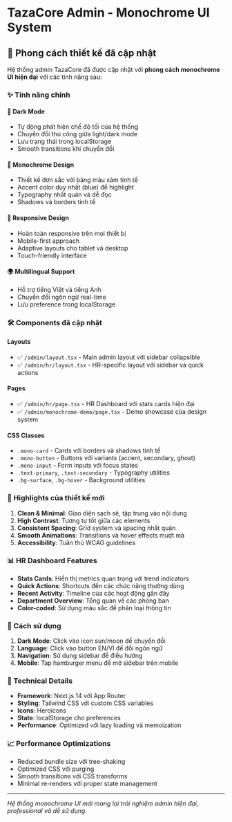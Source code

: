 # TazaCore Admin - Monochrome UI System

## 🎨 Phong cách thiết kế đã cập nhật

Hệ thống admin TazaCore đã được cập nhật với **phong cách monochrome UI hiện đại** với các tính năng sau:

### ✨ Tính năng chính

#### 🌙 Dark Mode
- Tự động phát hiện chế độ tối của hệ thống
- Chuyển đổi thủ công giữa light/dark mode
- Lưu trạng thái trong localStorage
- Smooth transitions khi chuyển đổi

#### 🎨 Monochrome Design
- Thiết kế đơn sắc với bảng màu xám tinh tế
- Accent color duy nhất (blue) để highlight
- Typography nhất quán và dễ đọc
- Shadows và borders tinh tế

#### 📱 Responsive Design
- Hoàn toàn responsive trên mọi thiết bị
- Mobile-first approach
- Adaptive layouts cho tablet và desktop
- Touch-friendly interface

#### 🌍 Multilingual Support
- Hỗ trợ tiếng Việt và tiếng Anh
- Chuyển đổi ngôn ngữ real-time
- Lưu preference trong localStorage

### 🛠️ Components đã cập nhật

#### Layouts
- ✅ `/admin/layout.tsx` - Main admin layout với sidebar collapsible
- ✅ `/admin/hr/layout.tsx` - HR-specific layout với sidebar và quick actions

#### Pages
- ✅ `/admin/hr/page.tsx` - HR Dashboard với stats cards hiện đại
- ✅ `/admin/monochrome-demo/page.tsx` - Demo showcase của design system

#### CSS Classes
- `.mono-card` - Cards với borders và shadows tinh tế
- `.mono-button` - Buttons với variants (accent, secondary, ghost)
- `.mono-input` - Form inputs với focus states
- `.text-primary`, `.text-secondary` - Typography utilities
- `.bg-surface`, `.bg-hover` - Background utilities

### 🎯 Highlights của thiết kế mới

1. **Clean & Minimal**: Giao diện sạch sẽ, tập trung vào nội dung
2. **High Contrast**: Tương tự tốt giữa các elements
3. **Consistent Spacing**: Grid system và spacing nhất quán
4. **Smooth Animations**: Transitions và hover effects mượt mà
5. **Accessibility**: Tuân thủ WCAG guidelines

### 📊 HR Dashboard Features

- **Stats Cards**: Hiển thị metrics quan trọng với trend indicators
- **Quick Actions**: Shortcuts đến các chức năng thường dùng
- **Recent Activity**: Timeline của các hoạt động gần đây
- **Department Overview**: Tổng quan về các phòng ban
- **Color-coded**: Sử dụng màu sắc để phân loại thông tin

### 🚀 Cách sử dụng

1. **Dark Mode**: Click vào icon sun/moon để chuyển đổi
2. **Language**: Click vào button EN/VI để đổi ngôn ngữ
3. **Navigation**: Sử dụng sidebar để điều hướng
4. **Mobile**: Tap hamburger menu để mở sidebar trên mobile

### 🔧 Technical Details

- **Framework**: Next.js 14 với App Router
- **Styling**: Tailwind CSS với custom CSS variables
- **Icons**: Heroicons
- **State**: localStorage cho preferences
- **Performance**: Optimized với lazy loading và memoization

### 📈 Performance Optimizations

- Reduced bundle size với tree-shaking
- Optimized CSS với purging
- Smooth transitions với CSS transforms
- Minimal re-renders với proper state management

---

*Hệ thống monochrome UI mới mang lại trải nghiệm admin hiện đại, professional và dễ sử dụng.*

